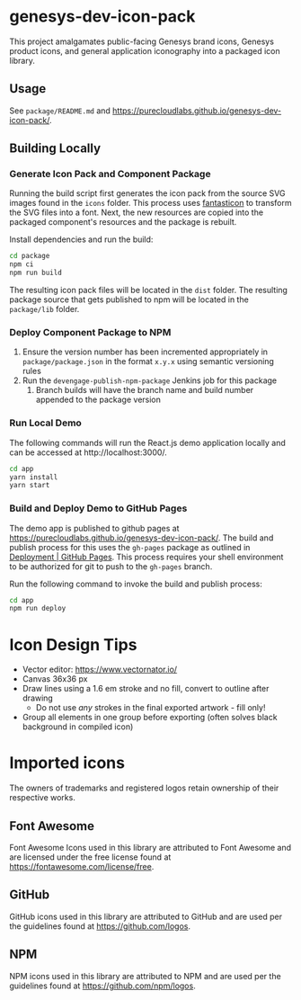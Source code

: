 # genesys-dev-icon-pack

This project amalgamates public-facing Genesys brand icons, Genesys product icons, and general application iconography into a packaged icon library.

## Usage

See `package/README.md` and https://purecloudlabs.github.io/genesys-dev-icon-pack/.

## Building Locally

### Generate Icon Pack and Component Package

Running the build script first generates the icon pack from the source SVG images found in the `icons` folder. This process uses [fantasticon](https://github.com/tancredi/fantasticon) to transform the SVG files into a font. Next, the new resources are copied into the packaged component's resources and the package is rebuilt.

Install dependencies and run the build:

```sh
cd package
npm ci
npm run build
```

The resulting icon pack files will be located in the `dist` folder. The resulting package source that gets published to npm will be located in the `package/lib` folder.

### Deploy Component Package to NPM

1. Ensure the version number has been incremented appropriately in `package/package.json` in the format `x.y.x` using semantic versioning rules
2. Run the `devengage-publish-npm-package` Jenkins job for this package
   1. Branch builds will have the branch name and build number appended to the package version

### Run Local Demo

The following commands will run the React.js demo application locally and can be accessed at http://localhost:3000/.

```sh
cd app
yarn install
yarn start
```

### Build and Deploy Demo to GitHub Pages

The demo app is published to github pages at https://purecloudlabs.github.io/genesys-dev-icon-pack/. The build and publish process for this uses the `gh-pages` package as outlined in [Deployment | GitHub Pages](https://create-react-app.dev/docs/deployment/#github-pages). This process requires your shell environment to be authorized for git to push to the `gh-pages` branch.

Run the following command to invoke the build and publish process:

```sh
cd app
npm run deploy
```

# Icon Design Tips

* Vector editor: https://www.vectornator.io/
* Canvas 36x36 px
* Draw lines using a 1.6 em stroke and no fill, convert to outline after drawing
  * Do not use _any_ strokes in the final exported artwork - fill only!
* Group all elements in one group before exporting (often solves black background in compiled icon)

# Imported icons

The owners of trademarks and registered logos retain ownership of their respective works.

## Font Awesome

Font Awesome Icons used in this library are attributed to Font Awesome and are licensed under the free license found at https://fontawesome.com/license/free.

## GitHub

GitHub icons used in this library are attributed to GitHub and are used per the guidelines found at https://github.com/logos.

## NPM

NPM icons used in this library are attributed to NPM and are used per the guidelines found at https://github.com/npm/logos.

